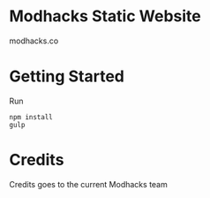 # Modhacks Static Website
modhacks.co

# Getting Started
Run 
```
npm install
gulp
```

# Credits
Credits goes to the current Modhacks team
